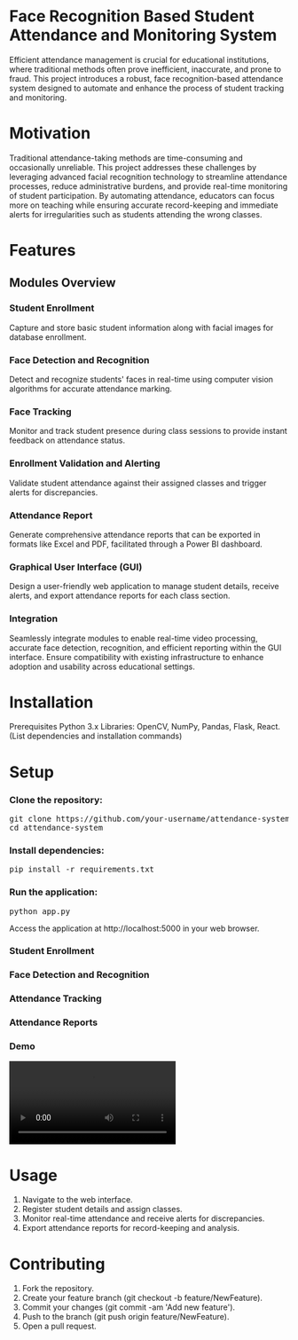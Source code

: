 # Face Recognition Based Student Attendance and Monitoring System
Efficient attendance management is crucial for educational institutions, where traditional methods often prove inefficient, inaccurate, and prone to fraud. This project introduces a robust, face recognition-based attendance system designed to automate and enhance the process of student tracking and monitoring.

# Motivation
Traditional attendance-taking methods are time-consuming and occasionally unreliable. This project addresses these challenges by leveraging advanced facial recognition technology to streamline attendance processes, reduce administrative burdens, and provide real-time monitoring of student participation. By automating attendance, educators can focus more on teaching while ensuring accurate record-keeping and immediate alerts for irregularities such as students attending the wrong classes.

# Features
## Modules Overview
### Student Enrollment
Capture and store basic student information along with facial images for database enrollment.

### Face Detection and Recognition
Detect and recognize students' faces in real-time using computer vision algorithms for accurate attendance marking.

### Face Tracking
Monitor and track student presence during class sessions to provide instant feedback on attendance status.

### Enrollment Validation and Alerting
Validate student attendance against their assigned classes and trigger alerts for discrepancies.

### Attendance Report
Generate comprehensive attendance reports that can be exported in formats like Excel and PDF, facilitated through a Power BI dashboard.

### Graphical User Interface (GUI)
Design a user-friendly web application to manage student details, receive alerts, and export attendance reports for each class section.

### Integration
Seamlessly integrate modules to enable real-time video processing, accurate face detection, recognition, and efficient reporting within the GUI interface.
Ensure compatibility with existing infrastructure to enhance adoption and usability across educational settings.

# Installation
Prerequisites
Python 3.x
Libraries: OpenCV, NumPy, Pandas, Flask, React. (List dependencies and installation commands)


# Setup
### Clone the repository:
<pre>
git clone https://github.com/your-username/attendance-system.git
cd attendance-system
</pre>
### Install dependencies:
<pre>
pip install -r requirements.txt
</pre>
### Run the application:
<pre>
python app.py
</pre>

Access the application at http://localhost:5000 in your web browser.

### Student Enrollment

### Face Detection and Recognition

### Attendance Tracking

### Attendance Reports

### Demo
![Demo](D%20-%20Made%20with%20Clipchamp.mp4)

# Usage
1. Navigate to the web interface.
2. Register student details and assign classes.
3. Monitor real-time attendance and receive alerts for discrepancies.
4. Export attendance reports for record-keeping and analysis.
# Contributing
1. Fork the repository.
2. Create your feature branch (git checkout -b feature/NewFeature).
3. Commit your changes (git commit -am 'Add new feature').
4. Push to the branch (git push origin feature/NewFeature).
5. Open a pull request.
